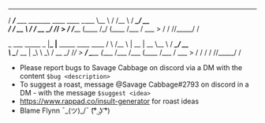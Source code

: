    _________
  /   _____/____ ___  _______     ____   ____
  \_____  \\__  \\  \/ /\__  \   / ___\_/ __ \
  /        \/ __ \\   /  / __ \_/ /_/  >  ___/
 /_______  (____  /\_/  (____  /\___  / \___  >
         \/     \/           \//_____/      \/

 \_   ___ \_____ \_ |__\_ |__ _____     ____   ____
 /    \  \/\__  \ | __ \| __ \\__  \   / ___\_/ __ \
 \     \____/ __ \| \_\ \ \_\ \/ __ \_/ /_/  >  ___/
  \______  (____  /___  /___  (____  /\___  / \___  >
         \/     \/    \/    \/     \//_____/      \/

 - Please report bugs to Savage Cabbage on discord via a DM with
 	the content `$bug <description>`
 - To suggest a roast, message @Savage Cabbage#2793 on discord
 	in a DM - with the message `$suggest <idea>`
 - https://www.rappad.co/insult-generator for roast ideas
 - Blame Flynn ¯\_(ツ)_/¯ (͡° ͜ʖ ͡°)